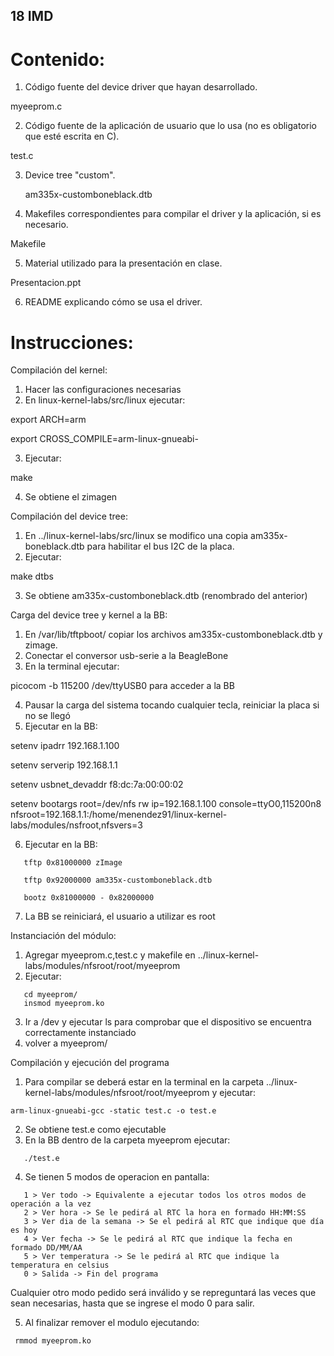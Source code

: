## 18 IMD

# Contenido:
1) Código fuente del device driver que hayan desarrollado.

  myeeprom.c
  
2) Código fuente de la aplicación de usuario que lo usa (no es obligatorio que esté escrita en C).

  test.c
  
3) Device tree "custom".

   am335x-customboneblack.dtb
  
4) Makefiles correspondientes para compilar el driver y la aplicación, si es necesario.

  Makefile
  
5) Material utilizado para la presentación en clase.

  Presentacion.ppt
  
6) README explicando cómo se usa el driver.

# Instrucciones:

Compilación del kernel:

1) Hacer las configuraciones necesarias
2) En linux-kernel-labs/src/linux ejecutar:

  export ARCH=arm
  
  export CROSS_COMPILE=arm-linux-gnueabi-
  
3) Ejecutar:

  make
  
4) Se obtiene el zimagen

Compilación del device tree:

1) En ../linux-kernel-labs/src/linux se modifico una copia am335x-boneblack.dtb para habilitar el bus I2C de la placa.
2) Ejecutar:

  make dtbs
  
3) Se obtiene am335x-customboneblack.dtb (renombrado del anterior)

Carga del device tree y kernel a la BB:

1) En /var/lib/tftpboot/ copiar los archivos am335x-customboneblack.dtb y zimage.
2) Conectar el conversor usb-serie a la BeagleBone
3) En la terminal ejecutar:

  picocom -b 115200 /dev/ttyUSB0 para acceder a la BB
  
4) Pausar la carga del sistema tocando cualquier tecla, reiniciar la placa si no se llegó
5) Ejecutar en la BB:

  setenv ipadrr 192.168.1.100
  
  setenv serverip 192.168.1.1
  
  setenv usbnet_devaddr f8:dc:7a:00:00:02
  
  setenv bootargs root=/dev/nfs rw ip=192.168.1.100 console=ttyO0,115200n8 nfsroot=192.168.1.1:/home/menendez91/linux-kernel-labs/modules/nsfroot,nfsvers=3
  
 6) Ejecutar en la BB: 
 ```
    tftp 0x81000000 zImage
    
    tftp 0x92000000 am335x-customboneblack.dtb
    
    bootz 0x81000000 - 0x82000000
 ```   
 7) La BB se reiniciará, el usuario a utilizar es root
 
 Instanciación del módulo:
 
 1) Agregar myeeprom.c,test.c y makefile en ../linux-kernel-labs/modules/nfsroot/root/myeeprom
 2) Ejecutar:
 ```
    cd myeeprom/
    insmod myeeprom.ko
 ```  
 3) Ir a /dev y ejecutar ls para comprobar que el dispositivo se encuentra correctamente instanciado
 4) volver a myeeprom/
 
 Compilación y ejecución del programa
 
 1) Para compilar se deberá estar en la terminal en la carpeta ../linux-kernel-labs/modules/nfsroot/root/myeeprom y ejecutar:
 ```
 arm-linux-gnueabi-gcc -static test.c -o test.e
 ```
 2) Se obtiene test.e como ejecutable
 3) En la BB dentro de la carpeta myeeprom ejecutar:
 ```
    ./test.e
 ```   
 4) Se tienen 5 modos de operacion en pantalla:
 ```
    1 > Ver todo -> Equivalente a ejecutar todos los otros modos de operación a la vez
    2 > Ver hora -> Se le pedirá al RTC la hora en formado HH:MM:SS
    3 > Ver dia de la semana -> Se el pedirá al RTC que indique que día es hoy
    4 > Ver fecha -> Se le pedirá al RTC que indique la fecha en formado DD/MM/AA
    5 > Ver temperatura -> Se le pedirá al RTC que indique la temperatura en celsius
    0 > Salida -> Fin del programa
  ```  
  Cualquier otro modo pedido será inválido y se repreguntará las veces que sean necesarias, hasta que se ingrese el modo 0 para salir.
  
  5) Al finalizar remover el modulo ejecutando:
   ``` 
    rmmod myeeprom.ko
  ```
